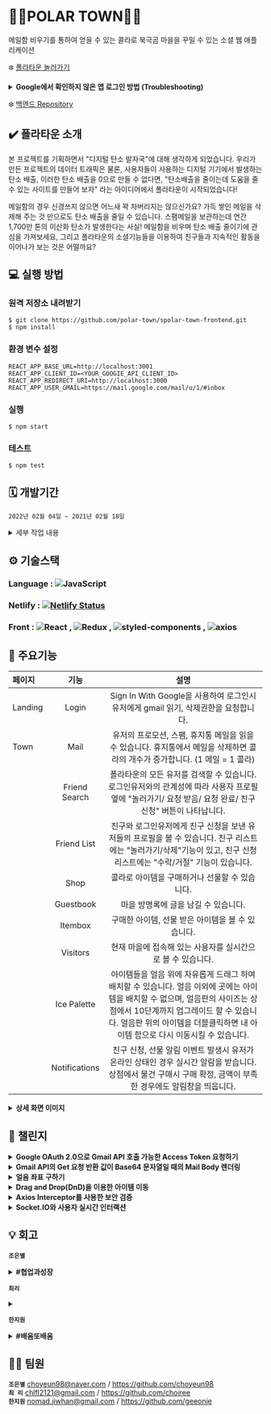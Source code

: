 # 🐻‍❄️POLAR TOWN🐻‍❄️

메일함 비우기를 통하여 얻을 수 있는 콜라로 북극곰 마을을 꾸밀 수 있는 소셜 웹 애플리케이션

❄️ [폴라타운 놀러가기](https://polartowns.com/) <br>

<details>
  <summary><b>Google에서 확인하지 않은 앱 로그인 방법 (Troubleshooting)</b></summary>
  <br/>
  애플리케이션을 처음 이용하시는 경우 팝업창에 <a target="_blank" href="https://support.google.com/cloud/answer/7454865#unverified-app-screen">Google에서 확인하지 않은 앱</a> 이라는 정보를 보실 수 있습니다. <br>폴라타운은 로그인 시 유저에게 gmail에 대한 권한(확인, 영구 삭제 포함) 요청을 하는데, 해당 scope이 구글의 Restricted scope에 해당하기 때문에 애플리케이션에 대한 Google 인증이 필요합니다.
  <br>
  폴라타운 팀은 다음과 같은 <a target="_blank" href="https://www.privacypolicies.com/live/fea10eb9-79bb-4a3c-805a-845a79f53d81" >Privacy Policy</a>로 애플리케이션 인증을 진행 중입니다. 인증에는 2022년 3월 30일 기준, 약 4-6주가량 소요되므로 Google 인증 완료 전까지 아래와 같은 절차로 로그인 진행하실 수 있음을 안내해 드립니다. 해당 절차는 최초 한 번만 진행하시면 됩니다.
  <br>
  <br>
  <ul>
    <li>팝업창 좌측 하단의 <b>고급</b> → <b>polartowns.com으로 이동</b> → <b>Gmail에서 모든 이메일 확인, 작성, 전송, 영구삭제</b> 권한 동의 후 로그인</li>
  <ul>
  <br>
  <table>
    <tbody>
      <tr>
        <td><img width="300" src="https://user-images.githubusercontent.com/80205036/160642971-2297e707-ee13-4b81-bc01-e98aad044253.png"></td>
        <td><img width="300" src="https://user-images.githubusercontent.com/80205036/160642962-c59a3622-6f84-4cc5-994c-50df7498fa8f.png"></td>
        <td><img width="300" src="https://user-images.githubusercontent.com/80205036/160642955-09f3f937-2ba5-49b1-b6de-b351935ce050.png"></td>
      </tr>
    </tbody>
  </table>
</details>

❄️ [백엔드 Repository](https://github.com/polar-town/polar-town-backend)

## ✔️ 폴라타운 소개

본 프로젝트를 기획하면서 "디지털 탄소 발자국"에 대해 생각하게 되었습니다. 우리가 만든 프로젝트의 데이터 트래픽은 물론, 사용자들이 사용하는 디지털 기기에서 발생하는 탄소 배출, 이러한 탄소 배출을 0으로 만들 수 없다면, "탄소배출을 줄이는데 도움을 줄 수 있는 사이트를 만들어 보자" 라는 아이디어에서 폴라타운이 시작되었습니다!

메일함의 경우 신경쓰지 않으면 어느새 꽉 차버리지는 않으신가요? 가득 쌓인 메일을 삭제해 주는 것 만으로도 탄소 배출을 줄일 수 있습니다. 스팸메일을 보관하는데 연간 1,700만 톤의 이산화 탄소가 발생한다는 사실! 메일함을 비우며 탄소 배출 줄이기에 관심을 가져보세요, 그리고 폴라타운의 소셜기능들을 이용하여 친구들과 지속적인 활동을 이어나가 보는 것은 어떨까요?

## 💻 실행 방법

### 원격 저장소 내려받기

```
$ git clone https://github.com/polar-town/spolar-town-frontend.git
$ npm install
```

### 환경 변수 설정

```
REACT_APP_BASE_URL=http://localhost:3001
REACT_APP_CLIENT_ID=<YOUR_GOOGIE_API_CLIENT_ID>
REACT_APP_REDIRECT_URI=http://localhost:3000
REACT_APP_USER_GMAIL=https://mail.google.com/mail/u/1/#inbox
```

### 실행

```
$ npm start
```

### 테스트

```
$ npm test
```

## 🗓 개발기간

`2022년 02월 04일 ~ 2021년 02월 18일`

<details>
<summary>세부 작업 내용</summary>
  
  #### week 1 - 기획 및 설계
  - 아이디어 검토 및 기술 검증
  - [목업](https://www.notion.so/Mockup-2d0cfa4cf836466babb3418f04dd6ffe) 작성 및 [DB 스키마](https://pastoral-dollar-302.notion.site/DB-schema-modeling-2473a96387e849218880c3948698f2d3) 모델링
  - [테스크 카드](https://pastoral-dollar-302.notion.site/e7593e654f6b49208246d7f8418974a0?v=7ac98246f60749f183972b583c5bef9a) 작성
  #### week 2,3 - 기능 개발
  - 프론트앤드
    - 구글 소셜 로그인 구현
    - 사용자 Gmail 모달창 구현(메일 확인 및 삭제 기능)
    - 메인 페이지 구현(사용자 마을 화면)
    - 친구 목록 및 친구 신청 모달창 구현
    - 아이템 상점 및 아이템함, 선물함 구현
    - 방명록창 구현
    - 실시간 알림 팝업창 구현
  - 벡앤드
    - auth API 작성
    - users API 작성
    - mail API 작성
    - AccessToken을 통한 유저 인증 미들웨어 작성
    - Socket 연결 로직 작성
  - 배포 및 피드백 반영
    - 친구 검색 시 일부만 작성해도 검색 결과를 받아올 수 있는 기능 추가
    - 새로운 변경 사항(친구 신청, 선물 수신 등) 발생 시 실시간으로 알림 표시
  - 테스트 코드 작성
</details>

## ⚙ 기술스택

### Language : <img alt="JavaScript" src ="https://img.shields.io/badge/JavaScript-F7DF1E.svg?&style=for-the-appveyor&logo=JavaScript&logoColor=white"/>

### Netlify : [![Netlify Status](https://api.netlify.com/api/v1/badges/27da5df7-6519-486f-a4ff-6d793e2a2032/deploy-status)](https://app.netlify.com/sites/polartown/deploys)

### Front : <img alt="React" src ="https://img.shields.io/badge/React-61DAFB.svg?&style=for-the-appveyor&logo=React&logoColor=white"/> , <img alt="Redux" src ="https://img.shields.io/badge/Redux-764ABC.svg?&style=for-the-appveyor&logo=Redux&logoColor=white"/> , <img alt="styled-components" src ="https://img.shields.io/badge/styled_components-DB7093.svg?&style=for-the-appveyor&logo=styled-components&logoColor=white"/> , <img alt="axios" src ="https://img.shields.io/badge/axios-764ABC.svg?&style=for-the-appveyor&logo=axios&logoColor=white"/>

## 📌 주요기능

| 페이지  |     기능      |                                                                                                                            설명                                                                                                                            |
| :------ | :-----------: | :--------------------------------------------------------------------------------------------------------------------------------------------------------------------------------------------------------------------------------------------------------: |
| Landing |     Login     |                                                                                    Sign In With Google을 사용하여 로그인시 유저에게 gmail 읽기, 삭제권한을 요청합니다.                                                                                     |
| Town    |     Mail      |                                                               유저의 프로모션, 스팸, 휴지통 메일을 읽을 수 있습니다. 휴지통에서 메일을 삭제하면 콜라의 개수가 증가합니다. (1 메일 = 1 콜라)                                                                |
|         | Friend Search |                                                 폴라타운의 모든 유저를 검색할 수 있습니다. 로그인유저와의 관계성에 따라 사용자 프로필 옆에 "놀러가기/ 요청 받음/ 요청 완료/ 친구 신청" 버튼이 나타납니다.                                                  |
|         |  Friend List  |                                           친구와 로그인유저에게 친구 신청을 보낸 유저들의 프로필을 볼 수 있습니다. 친구 리스트에는 "놀러가기/삭제"기능이 있고, 친구 신청 리스트에는 "수락/거절" 기능이 있습니다.                                           |
|         |     Shop      |                                                                                                       콜라로 아이템을 구매하거나 선물할 수 있습니다.                                                                                                       |
|         |   Guestbook   |                                                                                                            마을 방명록에 글을 남길 수 있습니다.                                                                                                            |
|         |    Itembox    |                                                                                                     구매한 아이템, 선물 받은 아이템을 볼 수 있습니다.                                                                                                      |
|         |   Visitors    |                                                                                                현재 마을에 접속해 있는 사용자를 실시간으로 볼 수 있습니다.                                                                                                 |
|         |  Ice Palette  | 아이템들을 얼음 위에 자유롭게 드래그 하여 배치할 수 있습니다. 얼음 이외에 곳에는 아이템을 배치할 수 없으며, 얼음판의 사이즈는 상점에서 10단계까지 업그레이드 할 수 있습니다. 얼음판 위의 아이템을 더블클릭하면 내 아이템 함으로 다시 이동시킬 수 있습니다. |
|         | Notifications |                                               친구 신청, 선물 알림 이벤트 발생시 유저가 온라인 상태인 경우 실시간 알람을 받습니다. 상점에서 물건 구매시 구매 확정, 금액이 부족한 경우에도 알림창을 띄웁니다.                                               |

<details>
<summary><b>상세 화면 이미지</b></summary>
  
| 랜딩 페이지 - 로그인 | 이메일 휴지통으로 보내기 |
| :-----------: | :-----------: |
| ![로그인](https://user-images.githubusercontent.com/80485020/160343676-cb4e57c0-5d4e-4d99-9bcf-d33235fc45ab.gif)| ![이메일 휴지통](https://user-images.githubusercontent.com/80485020/160343702-48d71462-de36-4a90-9934-ba6b80ad1244.gif)|
| 휴지통 이메일 비우기 | 친구 마을 놀러가기 |
| ![휴지통 비우기](https://user-images.githubusercontent.com/80485020/160343709-c98c1f55-2929-450e-9ed1-2aabee9c1647.gif) | ![친구 마을 방문](https://user-images.githubusercontent.com/80485020/160343730-d547be37-a787-4ef4-bdc6-489d3720ed67.gif)|
| 상점에서 아이템 구매하기 | 아이템 함에서 아이템 꺼내고 넣기 |
| ![구매](https://user-images.githubusercontent.com/80485020/160343712-ca048508-9855-4ee8-8b9a-4003ee9f7694.gif) | ![아이템 꺼내기](https://user-images.githubusercontent.com/80485020/160343717-c0baa5d9-1ef3-4b69-91b0-a5fcc34e3af8.gif)|
| 얼음판 위 아이템 배치하기 | 실시간 방문한 유저 프로필 |
| ![아이템 움직이기](https://user-images.githubusercontent.com/80485020/160343725-e0beaef6-2d37-4d78-b557-518141d576c8.gif) | ![실시간 프로필](https://user-images.githubusercontent.com/80485020/160343732-b2a2a408-b7e2-4361-ac86-4f41f539b2ea.gif)|  
| 친구에게 선물 보내기 | 실시간 알림 1 - 선물 알림 |
| ![선물 보내기](https://user-images.githubusercontent.com/80485020/160343735-cce63673-508d-475c-9724-41440ec22b14.gif)  | ![선물 받기](https://user-images.githubusercontent.com/80485020/160343737-ddacb1de-7f22-40a2-911a-f93a04d8b553.gif)|
| 친구 신청 보내기 | 실시간 알림 2 - 친구 신청 |
| ![신청 보내기](https://user-images.githubusercontent.com/80485020/160343738-346f7243-944b-4701-96a0-39408159aeb5.gif) | ![친구 요청 받기](https://user-images.githubusercontent.com/80485020/160343740-bd29a609-cafa-4ba9-97b8-248a26fda833.gif)|
| 실시간 방명록 업데이트 |
| ![실시간 방명록](https://user-images.githubusercontent.com/80485020/160343722-f93f6c11-b8a2-4aa8-9363-08e2a80876d8.gif) |

</details>

## 🚀 챌린지

<details><summary><b>Google OAuth 2.0으로 Gmail API 호출 가능한 Access Token 요청하기</b>
</summary>
<b>Firebase의 한계점</b><p>
프로젝트 초기에는 Firebase Auth의 Google 로그인을 사용하여 Gmail API 요청에 사용할 Access Token을 받아오는 방식으로 구현하였으나, 로그인 시 최초 발급받은 Google Access Token이 1시간 이후에 만료되는 이슈가 발생하였습니다. Firebase Auth는 권한 부여(Auth Z) 보다는 인증(AuthN)에 포커스를 두고 있기 때문에 ID Token은 갱신할 수 있으나, Google Access Token은 최초 발급 이후 갱신할 수 있는 메소드를 제공하고 있지 않다는 것을 알게 되었습니다.</p>
<b>Google OAuth 2.0으로 새로운 Auth Response 받기</b></br>
이에 대한 해결책으로 Google OAuth 2.0으로 로그인 방식을 변경하여 1시간이 지나 만료된 Google Access Token을 갱신할 수 있게 되었습니다. 이에 Google Access Token이 만료되면 로그아웃 후 재 로그인하여 새로운 Google Access Token을 받는 기존 방식에서, 로그인을 유지하며 Google Access Token을 갱신할 수 있는 방식으로 변경하여 재로그인 과정을 없애 서버 요청 간소화 및 사용자 경험을 개선의 효과가 있었습니다.
</details>

<details><summary><b>Gmail API의 Get 요청 반환 값이 Base64 문자열일 때의 Mail Body 렌더링</b>
</summary>
<b>Base64 문자열에 대한 이해</b><p>
Gmail API로 message에 대한 get 요청 시 mail body 반환 값이예상했던 HTML 문자열이 아닌 생소한 형태라 데이터 이해에 어려움이 있었습니다. 공식 문서를 찾아보니 인코딩된 base64url 문자열 형태임을 알게 되었습니다. 이메일은 문자 전송뿐만 아니라 음악 파일이나 그래픽 파일 등 첨부 파일로 바이너리 데이터를 포함하는 경우가 흔하기 때문에, 하드웨어나 운영체제에 관계없이 동일한 인코딩을 보장해주는 64개의 ASCII 문자로 인코딩된 base64 문자열 형식으로 전송한다는 것을 새롭게 배울 수 있었습니다.<br>
<b>
Base64 문자열 예시 👉 <i>Encoded:</i> dGVzdA== <i>Decoded:</i> test
</b>

</p>
<b>서버 에서 디코딩을 하게 된 이유</b><br>
디코딩해서 얻게 될 문자열이 전부 영문으로 이루어져 있어 ASCII 문자만으로 대응이 된다면 클라이언트에서 atob()를 사용한 디코딩을 우선으로 고려할 수 있습니다. 그러나 한국어 서비스를 제공하는 프로젝트이므로 대부분의 이메일에 한글이 포함되어 있을 것으로 예상하여 유니코드 문자열에 대한 디코딩이 필요하다고 판단, Node의 Buffer 클래스를 사용한 유틸 함수를 작성하여 디코딩 시 유실되는 문자열이 없도록 작업하였습니다. 
</details>

<details><summary><b>얼음 좌표 구하기</b>
</summary>
사용자가 아이템을 움직일 때 얼음 위에서만 마음대로 위치시키고 싶었기 때문에 이 부분에 있어서 고민을 꽤 많이 했었습니다. 처음에는 마우스의 절대좌표를 이용해 위치할 수 있는 좌표인지 판별하려고 했으나 유동적인 스크린 창에 대응하는 부분에 있어서 할 수 없다고 판단하여 다른 방법을 모색하였습니다. 얼음 이미지는 큰 div 태그 하나에 백그라운드 이미지로 보이고 있는 상황이었기 때문에 div 태그 기준으로 다이아몬드인 얼음 모양에 맞춰서 모서리 네 부분만 제약을 걸어야 했습니다. 얼음이 들어있는 큰 div 태그를 전체 좌표라고 생각하고 얼음 가운데를 (0,0) 좌표로 봤을 때 각각 4개의 일차함수로 이루어진 모양이라고 생각했습니다. 따라서 얼음 이미지 모양대로 4개의 일차함수를 그려 그 안을 지나는 좌표 일 때만 아이템을 위치 시키는 방법으로 해결하였습니다. 그 결과 저희가 원하던 모습대로 얼음을 제외하는 좌표에는 아이템을 위치시킬 수 없도록 제약을 걸 수 있었고 10가지의 얼음 좌표에 모두 유틸 함수 하나로 손쉽게 판별할 수 있었습니다. 저희 팀원들끼리 이 부분을 해결하지 못하면 어쩔 수 없이 아무 곳에 나 위치시킬 수 있도록 하자고 말을 했었는데 여러 가지 시행착오 끝에 결론적으로 저희의 의도대로 완성할 수 있어서 기분 좋게 마무리할 수 있었던 것 같습니다. 또한 좌표판별 알고리즘을 짜면서 그래프를 그려가면서 좌표를 그렸던 과정도 기억에 많이 남는 것 같습니다.<p>

<b>[얼음 크기 최대일 때 예시]</b>

y = 0.48x - 288 <= 0 (600 <= x <= 1200 && 0 <= y < 290)

y = -0.48x + 825 <= 0 (600 <= x <= 1200 && 290 <= y <= 580)

y = -0.48x + 288 >= 0 (0 <= x < 600 && 0 <= y < 290)

y = 0.48x + 260 >= 0 (0 <= x < 600 && 290 <= y <= 580)</p>
<i>👉 위 네 개의 조건 만족 시 Drag & Drop 가능한 좌표</i>

</details>

<details><summary><b>Drag and Drop(DnD)을 이용한 아이템 이동</b>
</summary>
<b>DnD 구현기</b><p>
Drag and Drop을 위한 라이브러리가 존재했지만 어려운 기능이 필요한 것이 아니었기 때문에 직접 구현해 보는 방향으로 진행하였습니다. 구현중 가장 어려움이 많았던 부분은 아이템 drag 영역 설정과 마우스의 절대 좌표를 구해 해당 좌표에 위치시키는 부분이었다고 생각합니다. DnD 구현 초반에는 얼음판 전체 이미지 위에 작은 픽셀로 쪼갠 array를 매핑해 준 뒤, 마우스 drop시 찾아지는 엘리먼트에 아이템 이미지를 appendChild 해주는 방식을 사용하려 했습니다. 그러나 한 화면에 200개 이상의 div를 랜더 시키는 것은 비효율적이고 앱 성능에도 좋지 않을 것 같다는 팀원들의 의견이 있었고 아이템 drag시에 셀 수 없이 많은 이벤트 요청이 일어나는 이슈가 있어 하나의 큰 div에서 drag를 컨트롤하는 구현 방법으로 변경하게 되었습니다.
Drag and Drop Api의 DataTransfer를 이번 프로젝트를 하면서 처음 접해보았는데 컴포넌트 간 드래그 되는 대상의 정보를 쉽게 전달받을 수 있다는 점이 상당히 용이했기에 기억에 남는 것 같습니다.</p>
<b>드래그 이미지 설정 이슈</b><br>
애니메이션 효과와 더불어 이미지 렌더링 최적화를 위해 스프라이트 이미지를 사용하였는데 스프라이트 이미지를 사용하는 요소를 드래그하는 과정에서 스프라이트 이미지 전체가 노출되는 이슈가 있습니다. DataTransfer의 setDragImage를 사용하여 지정해준 이미지를 사용자에게 보여주려고 했지만, 완벽히 적용되지 않고 원본이 노출되는 현상을 해결하지 못해 아쉬움이 남습니다.
</details>

<details><summary><b>Axios Interceptor를 사용한 보안 검증</b>
</summary>
<b>AccessToken 재발급 처리</b><br>
AccessToken이 만료된 상태로 Gmail 서버로 요청을 보냈을 경우(401 Unauthorized) axios의 Interceptor를 통해 요청 중간에 AccessToken을 재발급 해준 뒤 서버에 재 요청을 보내는 방식을 사용하였습니다. AccessToken을 사용하는 모든 요청에서 각각 토큰 만료에 반응하는 반복되는 코드를 작성하지 않아도 되었고 헤더 및 baseUrl과 같이 동일하게 사용되는 부분을 공통으로 처리해 주어 관리하기 수월했다고 생각합니다.
처음 작성 시에는 React 컴포넌트가 아닌 일반 JavaScript util 함수 안에서 Axios Interceptor를 작성해 사용하려 했었습니다. 하지만 Interceptor 내부에서 AccessToken을 재발급 해줌과 동시에 Redux 전역 상태 업데이트를 해줘야 했기 때문에 ‘Hooks는 함수 컴포넌트의 본문 내에서만 호출할 수 있습니다’라는 React Hooks 규칙 위반 오류 메시지를 접하게 되었습니다. 그렇기 때문에 Custom Hook으로 변경해 작성해 사용해 주었습니다.
</details>

<details><summary><b>Socket.IO와 사용자  실시간 인터랙션</b>
</summary>
소셜 웹 애플리케이션이기 때문에 생각보다 신경 써서 구현해야 할 유저 인터랙션이 많이 있었는데 예를 들어
친구 신청이나 선물을 보냈을 때 두 명의 유저 모두 접속하고 있는 경우와 혹은 상대방은 접속해 있지 않을 때가 있습니다. 저희는 조금 더 사용자 친화적으로 웹 서비스를 완성시키고 싶었기에 두 상황 각각 다르게  대응하도록 하였습니다. 상대방이 현재 접속해 있을 때는 실시간으로 알림 모달을 보내서 친구가 왔거나 선물이 온 상황에 바로 답을 할 수 있도록 하였습니다. 친구 신청 버튼을 누르는 순간 Socket으로 이벤트를 보내고 누구에게 보내는 신청인지 확인하고 해당하는 유저에게 알림을 보냈습니다. 두 번째 상황으로 상대방은 접속해 있지 않을 때입니다. 이런 경우에는 실시간으로 알림 창을 띄워줄 수는 없었기에 유저가 로그인했을 때 확인하지 않은 새로운 알림이 있으면 작은 팝업으로 알림을 표시하기로 하였습니다. 하지만 초기 기획 때 이 부분을 미처 생각하지 못하고 진행했기 때문에 데이터베이스를 변경해야 하는 일이 생겼습니다. 따라서 isChecked라는 항목을 추가해서 유저가 확인한 알림인지 Boolean 값으로 판별할 수 있도록 하였습니다.
이때가 Model를 수정하는 일이 처음은 아니었기에 더욱더 이번 프로젝트를 하면서 초기 설계의 중요성을 다시 한번 깨닫는 계기가 되었고 사용자 입장에서 웹 서비스를 제작하는 것이 중요하다고 생각이 들었습니다.
</details>

## 💡 회고

**`조은별`**<br>

<details><summary><b>#협업과성장</b>
</summary>
프로젝트를 진행하면서 가장 신경 썼던 부분은 깔끔한 코드 작성 및 효율적인 협업 이었던 것 같습니다. 제 작업이 다른 팀원들에게도 영향을 끼칠 수 있다는 생각에 기본적인 변수 네이밍, 줄 바꿈 등 팀원들이 보았을 때 이해하기에 어려움이 없는 코드 작성에 많은 신경을 썼었던 것 같습니다. ESlint, Prettier 사용으로 팀원 간의 코드 스타일을 획일화시켰던 점은 너무 많은 시간을 코드 스타일 수정 작업에 쏫지 않고 개발 시간을 최대로 사용할 수 있게 해주어 효율적인 작업을 가능하게 해줬기 때문에 앞으로도 적극적으로 사용하게 될 것 같습니다.

또한 개발을 진행 하면서 불필요한 pull request와 commit을 피하기 위해 코드를 여러 번 검토하게 되는 습관과 좋은 commit 로그 가독성을 위한 git commit message를 꼼꼼히 작성하는 습관을 가지게 된 것 같습니다. 작업하면서 git commit message 작성에 고민이 많았는데 최대한 작업에 대한 내용을 담으면서 한 줄로 요약함과 동시에 영어로 작성하는 과정이 변수 네이밍에 대한 고민과 같이 머리를 아프게 했었던 것 같습니다. 이전 과제 진행 중에 commit 취소를 위해 git reset을 사용하다 진행하던 과제가 전부 사라졌던 경험을 했던 적이 있었는데 덕분에 git 명령어를 다루면서 이전과 같은 문제의 상황을 피할 수 있었던 것 같습니다.

돌파해야 하는 문제가 있을 경우 혼자가 아닌 셋이서 더 많은 데이터를 가지고 고민하여 최선의 방법을 찾아가는 과정들 안에서 잊지 못할 유쾌한 기억들이 많이 남은 것 같습니다. 프로젝트 기획부터 목업 제작, 칸반 작성, 개발, 배포 등 어떤 식으로 협업 과정이 진행되는지 경험해볼 수 있어 좋은 시간이었다고 생각합니다.

</details>

**`최리`**<br>

<details><summary>
</summary>

_Write here!_

</details>

**`한지원`**

<details><summary><b>#배움또배움</b>
</summary>
팀 프로젝트를 진행하면서 협업 측면에서도 기술적 측면에서도 배울 점이 많았던 기간이었던 것 같습니다.

팀 커뮤니케이션
3주 안에 기획부터 개발, 배포까지 마치는 일정으로 진행된 프로젝트로 작업 시간을 최대로 가져갈 수 있도록 팀원들과 다음과 같은 시도를 하였습니다.

1. 슬랙을 통한 데일리 스크럼 미팅 : 개발 기간동안 매일 슬랙을 통한 스크럼 미팅을 진행, 팀원 모두의 작업 현황을 공유하고 일정에 이상이 있는지, 도움이 필요한 작업이 있는지의 여부를 체크하며 일정관리를 할 수 있었습니다. 때로는 일정보다 늦어지는 작업이 발생하기도 했지만, 매일 팀원들과 소통하면서 테스크를 조정해 나갔기 때문에 일정 안에 프로젝트를 마칠 수 있었다고 생각합니다.
2. PR 템플릿 적용으로 원활한 코드리뷰 도모 : 프로젝트 초기에는 PR 템플릿이 적용되어 있지 않아 팀원별로 각자 다른 스타일로 요청을 올렸는데, 코드리뷰를 하다가 궁금한 부분이나, 이해가 어려운 부분이 있는 경우 다시한번 해당 팀원에게 질문을 하거나 확인하는 과정이 불편할 수 있다고 생각하고 있었습니다. 그 때 PR 문서화에 대한 조언을 접할 수 있었고 관련 칸반 카드, 테스트 방안, 기타 코드 관련 내용 등을 PR 내용에 추가하면 보다 많은 정보를 가지고 코드리뷰를 할 수 있어 보다 효율적인 작업이 가능한 것을 배우게 되었습니다.

컴포넌트의 구조와 재사용성
프로젝트 목업 작업에서 따로 재사용할 컴포넌트를 지정하지 않았기 때문에 비슷한 구성의 컴포넌트들을 여러 개 만들게 되었습니다. 컴포넌트가 상당히 세분되어 있어 모달창을 띄우는 상태 값을 전역으로 저장하지 않았던 시기에는 props drilling의 깊이가 깊어지는 이슈가 발생하여 프로젝트 후반에 전역 관리로 변경하는 리팩토링 작업을 진행하게 되었습니다. 이 과정에서 단순한 구조이면서도 재사용성이 높은 컴포넌트에 대한 중요성을 알게 되었습니다. 이번 프로젝트에서의 경험으로 다음부터는 프로젝트 기획 시 컴포넌트의 구조와 재사용성에 대한 고민이 필요하다는 것을 배우게 되었습니다.

라이브러리 의존성
프로젝트 초반 gapi를 손쉽게 사용할 수 있는 로그인 라이브러리나, UI 구성에 유용한 컴포넌트를 제공해주는 라이브러리 등을 프로젝트에 적용한 부분이 있는데, 라이브러리 의존성이 높은 경우 유지보수가 어려워질 수 있다고 생각하여, 프로젝트 중반 라이브러리 없이 구현할 수 있는 방법이 있는지 새롭게 공부하며 라이브러리를 대체해 나가는 작업 과정이 있었습니다. 관련된 여러 라이브러리를 살펴보고 분석하는 과정에서 기술적인 지식을 많이 얻을 수 있었고 스스로 구현하려 노력하는 자세가 성취도와 자신감에 많은 영향을 끼칠 수 있다는 것도 알게 되었습니다. 이번 경험을 바탕으로 앞으로도 새로운 것을 배우고 직접 써보는 것에 적극적인 자세로 임하고 싶습니다.

</details>

## 🙇‍♀️ 팀원

**`조은별`** choyeun98@naver.com / https://github.com/choyeun98<br>
**`최 리`** chlfl2121@gmail.com / https://github.com/choiree<br>
**`한지원`** nomad.jiwhan@gmail.com / https://github.com/geeonie
